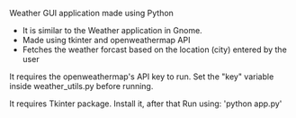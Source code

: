 Weather GUI application made using Python

- It is similar to the Weather application in Gnome.
- Made using tkinter and openweathermap API
- Fetches the weather forcast based on the location (city) entered by the user

It requires the openweathermap's API key to run. Set the "key" variable inside 
weather_utils.py before running.

It requires Tkinter package. Install it, after that Run using: 'python app.py'

